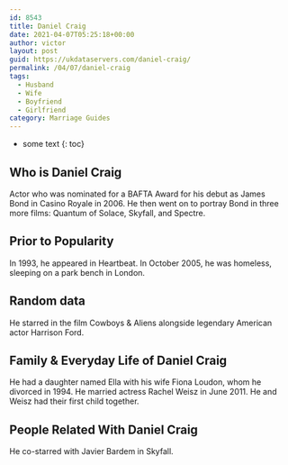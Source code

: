 ```yaml
---
id: 8543
title: Daniel Craig
date: 2021-04-07T05:25:18+00:00
author: victor
layout: post
guid: https://ukdataservers.com/daniel-craig/
permalink: /04/07/daniel-craig
tags:
  - Husband
  - Wife
  - Boyfriend
  - Girlfriend
category: Marriage Guides
---
```


* some text
{: toc}


## Who is Daniel Craig



Actor who was nominated for a BAFTA Award for his debut as James Bond in Casino Royale in 2006. He then went on to portray Bond in three more films: Quantum of Solace, Skyfall, and Spectre.

                
                
                
## Prior to Popularity



In 1993, he appeared in Heartbeat. In October 2005, he was homeless, sleeping on a park bench in London. 

                
                
                
## Random data



He starred in the film Cowboys & Aliens alongside legendary American actor Harrison Ford. 

                
                
                
## Family & Everyday Life of Daniel Craig



He had a daughter named Ella with his wife Fiona Loudon, whom he divorced in 1994. He married actress Rachel Weisz in June 2011. He and Weisz had their first child together. 

                
                
                
## People Related With Daniel Craig



He co-starred with Javier Bardem in Skyfall. 

                
              
            
          
          
          